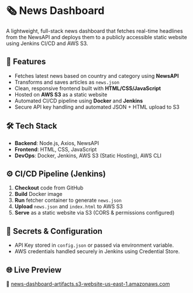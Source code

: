 # 🗞️ News Dashboard

A lightweight, full-stack news dashboard that fetches real-time headlines from the NewsAPI and deploys them to a publicly accessible static website using Jenkins CI/CD and AWS S3.

## 🚀 Features

- Fetches latest news based on country and category using **NewsAPI**
- Transforms and saves articles as `news.json`
- Clean, responsive frontend built with **HTML/CSS/JavaScript**
- Hosted on **AWS S3** as a static website
- Automated CI/CD pipeline using **Docker** and **Jenkins**
- Secure API key handling and automated JSON + HTML upload to S3

## 🛠️ Tech Stack

- **Backend**: Node.js, Axios, NewsAPI
- **Frontend**: HTML, CSS, JavaScript
- **DevOps**: Docker, Jenkins, AWS S3 (Static Hosting), AWS CLI

## ⚙️ CI/CD Pipeline (Jenkins)

1. **Checkout** code from GitHub
2. **Build** Docker image
3. **Run** fetcher container to generate `news.json`
4. **Upload** `news.json` and `index.html` to AWS S3
5. **Serve** as a static website via S3 (CORS & permissions configured)

## 🔐 Secrets & Configuration

- API Key stored in `config.json` or passed via environment variable.
- AWS credentials handled securely in Jenkins using Credential Store.

## 🌐 Live Preview

**🔗** [news-dashboard-artifacts.s3-website-us-east-1.amazonaws.com](http://news-dashboard-artifacts.s3-website-us-east-1.amazonaws.com)

